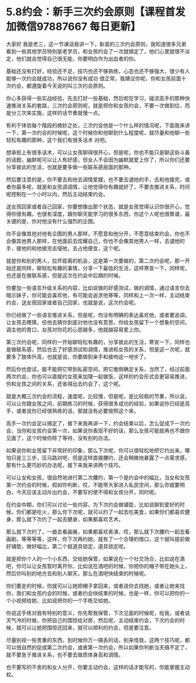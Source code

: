 # 5.8约会：新手三次约会原则【课程首发加微信97887667 每日更新】

大家好 我是老三，这一节课话我讲一下，新首的三次约会原则，我知道很多兄弟看到一些其他学员特别是老学员，和女孩约会了一次就搞定了，他们心里就很不淡定，他们就会觉得自己很无能，你要明白作为出血者的你。

基础还没有打好，经验还不足，技巧也还不够熟练，心态也还不够强大，很少有人能够一次约会就成功，所以说你没有成功 很正常，我建议你呢，你和女孩前面十次约会，都遵旋着今天说的叫三次约会原则。

你心多获得一些实战经验，先去打好一些基础，然后呢在学习，碰流高手的那种快速推进关系的套路，三次约会原则呢，就是把你和女孩约会，不要一次做到位，而是分三次来实施，这样的话节奏就慢一点。

有利于体验每个階段的微妙之处，三次约会他是一个什么样的情况呢，下面我来讲一下，第一次约会的时候呢，这个时候你和他聊到什么程度呢，就尽量和他聊一些轻松有趣的那种，这个我们有很多话术 对吧。

想承拒上有很多话术，可以让女孩聊得很开心，但是呢，你也不能只是聊这些斗鼻的话题，幽默呢可以让人有好感，但女人不会因为幽默就爱上你了，所以你们还要分享彼此的生活，也就是要多做一些联系感层面的那种。

然后要注意的是，你不要去和他去调情爱媒，也不要去谴他的手，去和他接完，或者你最多呢，就是和女孩调调情，让他觉得你有趣就好了，不要去推进关系，时间呢控制在一个小时以内，然后主动结束约会。

送女孩回家或者自己回家，你要想像出那个状态，就是女孩觉得认识你很开心，觉得你很有趣，也很有深度，跟你聊天能学习的很多东西，你这个人呢也很靠谱，最关键的是，你对他没有什么强烈的企图。

你不会像其他对他有企图的男人那样，不愿意和他分开，不愿意结束约会，你也不会像其他男人那样，在他面前去炫耀自己，你也不会像其他男人一样，去谴他的手，接他的和他接完去侵他，去占他便宜，这个呢。

就是你和别的男人，拉开距离的机会，这是第一次要做的，第二次约会呢，那一开始还是同样，聊轻松有趣的事情，分享一下最低的生活，这样寒宣一下，同样呢，也还是在做联系感，但是这次在约会中后期的时候。

你要加一些语言升级关系的内容，比如说做的好感测试，做的调情，通过语言你去暗示妹子，你可能会喜欢他，有可能会追求他等等，同样和上一次一样，主动结束约会，送女孩回家或者自己回家，也就是说，这次约会呢。

你已经做了一些语言推进关系，但是呢，你没有明确的表达喜欢他，或者要追调，让女孩去瞎猜，任他去猜你到底对他也没有意思，你给女孩留下一个想象的空间，调主他的胃口，女孩对你花的心思越多，他就越容易爱上你。

第三次约会呢，同样的一开始聊轻松有趣的，分享彼此的生活，寒宣一下，同样也是做联系感，然后也去了好感测试和调情，推进和女孩的关系，但是这一次呢，就要多了肢体升高，也就是说，你要做到亲手和接吻这一地步了。

然后你也尝试，能不能把它带到私密空间，把它推倒确定关系，当然了，经过前面两次约会，你也可以直接约女孩来加理一起做饭，这样的约会形式会更容易推进，你和女孩之间的关系，还省得出去约会了，这个呢。

就是大概三次约会的流程，速度呢，比较慢，但是呢，是比较稳的节奏，所以说，可以让你跟女孩之间，前期练习的时候，获得很多成功的经验，如果说你已经是高手，或者说你已经很熟练的话，那就没有必要按照这个来。

高手一次约会足以搞定了，接下来我再讲一下，约会结束以后，怎么促成下一次约会，当你和女孩约会第一次，如果说你表现不好的话，那么女孩可能就再也不跟你见面了，这个时候你除了等待，没有别的办法。

如果说你和女孩留下非常好的印象，那么下次呢，你可以很轻松地把它约出来，哪怕只是三三步，压马路对吧，但是这样直接腰约，还会稍微地暴露了一点需求感，那有什么更巧妙的办法呢，接下来我来讲两个技巧。

可以让女和女孩，很自然地进行第二次腰约，第一个是约会中的幅比，当女和女孩第一次约会的时候，假如你判断，哎，不能带大家进入私民空间，那么你就要明白，今天应该主动斥出约会，不要写的使不得和女孩分开，同时呢。

在约会中期，你们可以讨论一些内容，为下次约会做铺垫，比如说聊到爱好的时候，你们都是吃火，那么你下次呢，就可以约了一起去吃美食，如果你们都喜欢健身，那么就下次约了一起去健身，如果都喜欢艺术。

那么就下次约了，一曲去看画展，如果都喜欢表演，哎，那么就下次腰约一起去看画剧，等等等等，这样，你下次再约她，就有了一个合理的借口，这个就叫提前做好铺垫，做好幅比，第二个就道具锁定，道具锁定呢。

就是把你个人的一个小东西，交给她保管，如果说在一个社交场合，比如说在酒吧，你可以让女孩暂时离开你，比如说在酒吧的时候，你把你的帽子带在她头上，然后你叫别的地方去和别人聊天，那么在酒吧快结束的时候呢。

你们要走的时候，你就可以让她把帽子拿回来，或者说你去找她，或者让她来找你，我们和女孩约会的时候，或者约会快结束的时候，也是一样，你可以把你的一个小视频给她，比如说把你的一个手练交给她。

你说这手练对我有特别的意义，你先帮我保管，下次见面的时候呢，给我，或者说天气冷的时候，你把自己的围惊给对房，然后呢，主动结束约会，下次约会的时候，就可以让她把围惊还回来，就可以顺利的约会，但是要注意。

尽量别视一些贵重的东西，到时候你万一搞丢的话，别来怪我，这两个技巧呢，都可以很自然的促成第二次约会，或者第一次约会，所以如果你判断当天搞不定了，就不要急于推进关系，也不要去做质体身高和调情。

也不要写的不舍的和女人分开，你要主动约会，这样的话才能写的，你能掌握主动权。